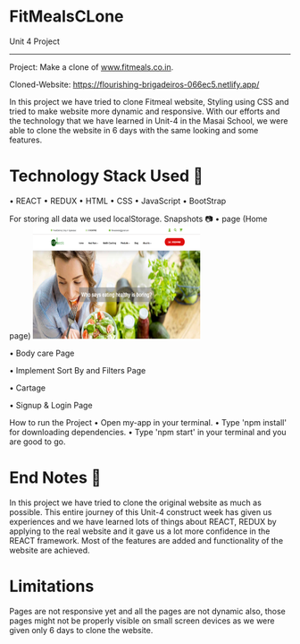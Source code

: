 # FitMealsCLone
Unit 4 Project
__________________________
Project: Make a clone of www.fitmeals.co.in.

Cloned-Website: https://flourishing-brigadeiros-066ec5.netlify.app/


In this project we have tried to clone Fitmeal website, Styling using CSS and tried to make website more dynamic and responsive. With our efforts and the technology that we have learned in Unit-4 in the Masai School, we were able to clone the website in 6 days with the same looking and some features.

# Technology Stack Used 🌟
•	REACT
•	REDUX
•	HTML
•	CSS
•	JavaScript
•	BootStrap
   
For storing all data we used localStorage.
Snapshots 📷
•	 page (Home page)
 <img src='./Images/Home.png' width='300' height='200'>

•	Body care Page
  
•	Implement Sort By and Filters  Page
  


•	Cartage
  
•	Signup & Login Page

 


How to run the Project
•	Open my-app in your terminal.
•	Type 'npm install' for downloading dependencies.
•	Type 'npm start' in your terminal and you are good to go.


# End Notes 📑
In this project we have tried to  clone  the original website as much as possible. This entire journey of this Unit-4 construct week has given us 
experiences and we have learned lots of things about REACT, REDUX by applying to the real website and it gave us a lot more confidence in the REACT framework. Most of the features are added and functionality of the website are achieved.

# Limitations
Pages are not responsive yet and all the pages are not dynamic also, those pages might not be properly visible on small screen devices as we were given only 6 days to clone the website.



